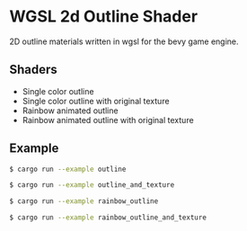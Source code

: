 # WGSL 2d Outline Shader

2D outline materials written in wgsl for the bevy game engine.

## Shaders
- Single color outline
- Single color outline with original texture
- Rainbow animated outline
- Rainbow animated outline with original texture

## Example
```bash
$ cargo run --example outline
```

```bash
$ cargo run --example outline_and_texture
```

```bash
$ cargo run --example rainbow_outline
```

```bash
$ cargo run --example rainbow_outline_and_texture
```